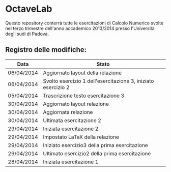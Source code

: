 OctaveLab
=========

Questo repository conterrà tutte le esercitazioni di Calcolo Numerico svolte nel terzo trimestre dell'anno accademico 2013/2014 presso l'Università degli sudi di Padova.


Registro delle modifiche:
------------------

Data         | Stato |
| -----------| -------------|
| 06/04/2014 | Aggiornato layout della relazione |
| 06/04/2014 | Svolto esercizio 1 dell'esercitazione 3, iniziato esercizio 2 |
| 05/04/2014 | Trascrizione testo esercitazione 3 |
| 30/04/2014 | Aggiornato layout relazione |
| 30/04/2014 | Aggiornata relazione |
| 30/04/2014 | Ultimata esercitazione 2 |
| 29/04/2014 | Iniziata esercitazione 2 |
| 29/04/2014 | Impostato LaTeX della relazione |
| 29/04/2014 | Iniziato esercizio3 della prima esercitazione |
| 29/04/2014 | Ultimato esercizio2 della prima esercitazione |
| 28/04/2014 | Iniziata esercitazione 1 |

